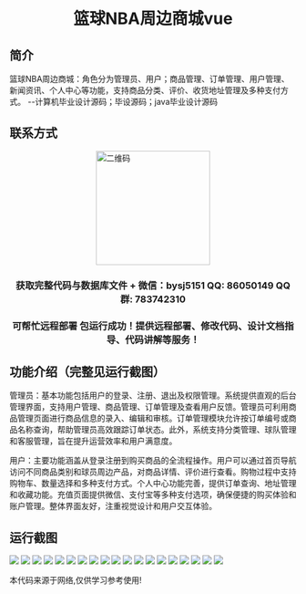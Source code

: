 <p><h1 align="center"> 篮球NBA周边商城vue</h1></p>

## 简介
篮球NBA周边商城：角色分为管理员、用户；商品管理、订单管理、用户管理、新闻资讯、个人中心等功能，支持商品分类、评价、收货地址管理及多种支付方式。    --计算机毕业设计源码；毕设源码；java毕业设计源码


## 联系方式
<img src="https://bs-1329754181.cos.ap-shanghai.myqcloud.com/wx.jpg" alt="二维码" style="display: block; margin: 0 auto;" width="200px">
<p><h3 align="center">获取完整代码与数据库文件 + 微信：bysj5151 QQ: 86050149 QQ群: 783742310</h3></p>
<p><h3 align="center">可帮忙远程部署 包运行成功！提供远程部署、修改代码、设计文档指导、代码讲解等服务！</h3></p>

## 功能介绍（完整见运行截图）
管理员：基本功能包括用户的登录、注册、退出及权限管理。系统提供直观的后台管理界面，支持用户管理、商品管理、订单管理及查看用户反馈。管理员可利用商品管理页面进行商品信息的录入、编辑和审核。订单管理模块允许按订单编号或商品名称查询，帮助管理员高效跟踪订单状态。此外，系统支持分类管理、球队管理和客服管理，旨在提升运营效率和用户满意度。

用户：主要功能涵盖从登录注册到购买商品的全流程操作。用户可以通过首页导航访问不同商品类别和球员周边产品，对商品详情、评价进行查看。购物过程中支持购物车、数量选择和多种支付方式。个人中心功能完善，提供订单查询、地址管理和收藏功能。充值页面提供微信、支付宝等多种支付选项，确保便捷的购买体验和账户管理。整体界面友好，注重视觉设计和用户交互体验。


## 运行截图
![](https://bs-1329754181.cos.ap-shanghai.myqcloud.com/ssm/BasketballNbaShop/img/001.jpg)
![](https://bs-1329754181.cos.ap-shanghai.myqcloud.com/ssm/BasketballNbaShop/img/002.jpg)
![](https://bs-1329754181.cos.ap-shanghai.myqcloud.com/ssm/BasketballNbaShop/img/003.jpg)
![](https://bs-1329754181.cos.ap-shanghai.myqcloud.com/ssm/BasketballNbaShop/img/004.jpg)
![](https://bs-1329754181.cos.ap-shanghai.myqcloud.com/ssm/BasketballNbaShop/img/005.jpg)
![](https://bs-1329754181.cos.ap-shanghai.myqcloud.com/ssm/BasketballNbaShop/img/006.jpg)
![](https://bs-1329754181.cos.ap-shanghai.myqcloud.com/ssm/BasketballNbaShop/img/007.jpg)
![](https://bs-1329754181.cos.ap-shanghai.myqcloud.com/ssm/BasketballNbaShop/img/008.jpg)
![](https://bs-1329754181.cos.ap-shanghai.myqcloud.com/ssm/BasketballNbaShop/img/009.jpg)
![](https://bs-1329754181.cos.ap-shanghai.myqcloud.com/ssm/BasketballNbaShop/img/010.jpg)
![](https://bs-1329754181.cos.ap-shanghai.myqcloud.com/ssm/BasketballNbaShop/img/011.jpg)
![](https://bs-1329754181.cos.ap-shanghai.myqcloud.com/ssm/BasketballNbaShop/img/012.jpg)
![](https://bs-1329754181.cos.ap-shanghai.myqcloud.com/ssm/BasketballNbaShop/img/013.jpg)
![](https://bs-1329754181.cos.ap-shanghai.myqcloud.com/ssm/BasketballNbaShop/img/014.jpg)
![](https://bs-1329754181.cos.ap-shanghai.myqcloud.com/ssm/BasketballNbaShop/img/015.jpg)
![](https://bs-1329754181.cos.ap-shanghai.myqcloud.com/ssm/BasketballNbaShop/img/016.jpg)
![](https://bs-1329754181.cos.ap-shanghai.myqcloud.com/ssm/BasketballNbaShop/img/017.jpg)
![](https://bs-1329754181.cos.ap-shanghai.myqcloud.com/ssm/BasketballNbaShop/img/018.jpg)
![](https://bs-1329754181.cos.ap-shanghai.myqcloud.com/ssm/BasketballNbaShop/img/019.jpg)

<p>本代码来源于网络,仅供学习参考使用!</p>
